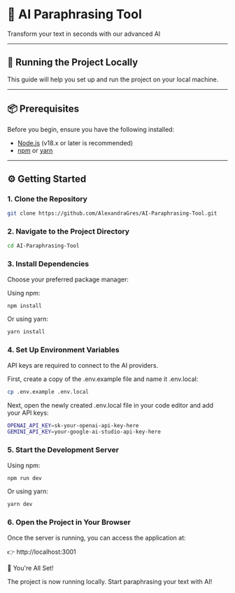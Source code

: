 # 📝 AI Paraphrasing Tool

Transform your text in seconds with our advanced AI

---

## 🚀 Running the Project Locally

This guide will help you set up and run the project on your local machine.

---

## 📦 Prerequisites

Before you begin, ensure you have the following installed:

- [Node.js](https://nodejs.org/) (v18.x or later is recommended)  
- [npm](https://www.npmjs.com/) or [yarn](https://yarnpkg.com/)  

---

## ⚙️ Getting Started

### 1. Clone the Repository

```bash
git clone https://github.com/AlexandraGres/AI-Paraphrasing-Tool.git
```

### 2. Navigate to the Project Directory

```bash
cd AI-Paraphrasing-Tool
```

### 3. Install Dependencies
Choose your preferred package manager:

Using npm:

```bash
npm install
```
Or using yarn:
```bash
yarn install
```

### 4. Set Up Environment Variables

API keys are required to connect to the AI providers.

First, create a copy of the .env.example file and name it .env.local:

```bash
cp .env.example .env.local
```

Next, open the newly created .env.local file in your code editor and add your API keys:

```bash
OPENAI_API_KEY=sk-your-openai-api-key-here
GEMINI_API_KEY=your-google-ai-studio-api-key-here
```

### 5. Start the Development Server

Using npm:

```bash
npm run dev
```

Or using yarn:

```bash
yarn dev
```

### 6. Open the Project in Your Browser

Once the server is running, you can access the application at:

👉 http://localhost:3001

🎉 You're All Set!

The project is now running locally. Start paraphrasing your text with AI!



